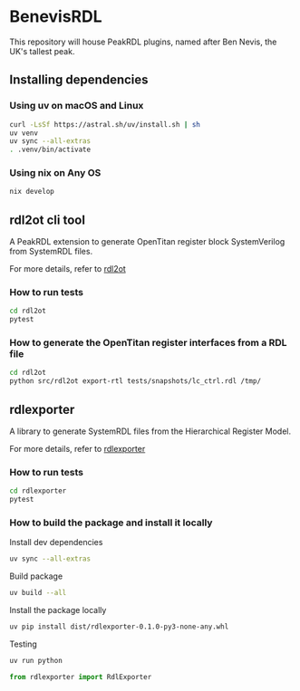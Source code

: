 # BenevisRDL
This repository will house PeakRDL plugins, named after Ben Nevis, the UK's tallest peak.

## Installing dependencies
### Using uv on macOS and Linux
```sh
curl -LsSf https://astral.sh/uv/install.sh | sh
uv venv
uv sync --all-extras 
. .venv/bin/activate
```

### Using nix on Any OS
```sh 
nix develop
```

## rdl2ot cli tool
A PeakRDL extension to generate OpenTitan register block SystemVerilog from SystemRDL files.

For more details, refer to [rdl2ot](./rdl2ot)

### How to run tests
```sh
cd rdl2ot
pytest
```

### How to generate the OpenTitan register interfaces from a RDL file
```sh
cd rdl2ot
python src/rdl2ot export-rtl tests/snapshots/lc_ctrl.rdl /tmp/
```

## rdlexporter
A library to generate SystemRDL files from the Hierarchical Register Model.

For more details, refer to [rdlexporter](./rdlexporter)

### How to run tests
```sh
cd rdlexporter
pytest
```

### How to build the package and install it locally
Install dev dependencies
```sh
uv sync --all-extras 
```
Build package
```sh
uv build --all
```
Install the package locally
```sh
uv pip install dist/rdlexporter-0.1.0-py3-none-any.whl
```
Testing
```sh
uv run python
```
```python
from rdlexporter import RdlExporter
```

